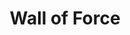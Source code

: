 ---
title: "Wall of Force"

spell:
  schools:
    - name:        "Evocation"
      subschools:  []
      descriptors: ["Force"]
  classes:
    - name:  "Sorcerer/Wizard"
      abbr:  "Sor/Wiz"
      level: 5
  components:         [V, S, M]
  castingTime:        "1 standard action"
  range:              "Close (25 ft. + 5 ft./2 levels)"
  effect:             "Wall whose area is up to one 10-ft. square/level"
  duration:           "1 round /level"
  dismissable:        true
  savingThrow:        "None"
  spellResistance:    "No"
  materialComponents: ["A pinch of powder made from a clear gem."]
  description:        |
    A wall of force spell creates an invisible wall of force. The wall cannot move, it is immune to damage of all kinds, and it is unaffected by most spells, including dispel magic. However, disintegrate immediately destroys it, as does a rod of cancellation, a sphere of annihilation, or a mage's disjunction spell. Breath weapons and spells cannot pass through the wall in either direction, although dimension door, teleport, and similar effects can bypass the barrier. It blocks ethereal creatures as well as material ones (though ethereal creatures can usually get around the wall by floating under or over it through material floors and ceilings). Gaze attacks can operate through a wall of force.

    The caster can form the wall into a flat, vertical plane whose area is up to one 10-foot square per level. The wall must be continuous and unbroken when formed. If its surface is broken by any object or creature, the spell fails.

    Wall of force can be made permanent with a permanency spell.
---